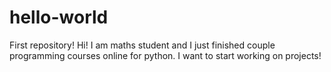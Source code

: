 # hello-world
First repository!
Hi! I am maths student and I just finished couple programming courses online for python. I want to start working on projects!
